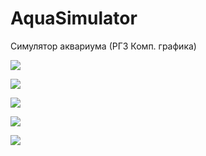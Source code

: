 # AquaSimulator
Симулятор аквариума (РГЗ Комп. графика)

![](https://ia.wampi.ru/2021/09/23/hgkb.png)

![](https://ic.wampi.ru/2021/09/23/hgkh.png)

![](https://ia.wampi.ru/2021/09/23/jhj.png)

![](https://ic.wampi.ru/2021/09/23/kl.png)

![](https://ic.wampi.ru/2021/09/23/image.png)
